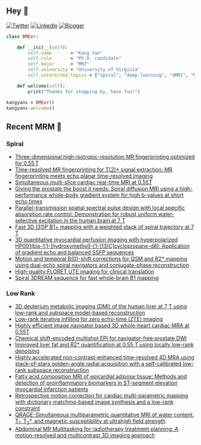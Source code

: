 ## Hey 👋
[![Twitter](https://img.shields.io/badge/Twitter-%231DA1F2.svg?style=for-the-badge&logo=X&logoColor=black)](https://twitter.com/KangY01)
[![LinkedIn](https://img.shields.io/badge/linkedin-%230077B5.svg?style=for-the-badge&logo=linkedin&logoColor=white)](https://www.linkedin.com/in/kyanyan/)
[![Blogger](https://img.shields.io/badge/Blogger-FF5722?style=for-the-badge&logo=blogger&logoColor=white)](https://kangyan.bearblog.dev/)







```ruby
class BMEer:

    def __init__(self):
        self.name       = "Kang Yan"
        self.role       = "Ph.D. candidate"
        self.major      = "MRI"
        self.university = "University of Virginia"
        self.interested_topics = ["spiral", "deep learning", "dMRI", "MRgFUS"]

    def welcome(self):
        print("Thanks for stopping by, have fun!")

kangyans = BMEer()
kangyans.welcome()
```

<!---
## Stats

![Kang Yan's GitHub stats](https://github-readme-stats.vercel.app/api?username=kangyans&show_icons=true&theme=radical)
-->




## Recent MRM 📖

### Spiral

<!-- SPIRAL:START -->
- [Three-dimensional high-isotropic-resolution MR fingerprinting optimized for 0.55 T](https://pubmed.ncbi.nlm.nih.gov/39815710/?utm_source=Other&utm_medium=rss&utm_campaign=pubmed-2&utm_content=1Hs5ZC7s01Yj387-KZeDWJE6P5URKOk2xA-j9spxiQKJu7dQGr&fc=20241220165528&ff=20250116072643&v=2.18.0.post9+e462414)
- [Time-resolved MR fingerprinting for T(2)* signal extraction: MR fingerprinting meets echo planar time-resolved imaging](https://pubmed.ncbi.nlm.nih.gov/39567357/?utm_source=Other&utm_medium=rss&utm_campaign=pubmed-2&utm_content=1Hs5ZC7s01Yj387-KZeDWJE6P5URKOk2xA-j9spxiQKJu7dQGr&fc=20241220165528&ff=20250116072643&v=2.18.0.post9+e462414)
- [Simultaneous multi-slice cardiac real-time MRI at 0.55T](https://pubmed.ncbi.nlm.nih.gov/39506513/?utm_source=Other&utm_medium=rss&utm_campaign=pubmed-2&utm_content=1Hs5ZC7s01Yj387-KZeDWJE6P5URKOk2xA-j9spxiQKJu7dQGr&fc=20241220165528&ff=20250116072643&v=2.18.0.post9+e462414)
- [Giving the prostate the boost it needs: Spiral diffusion MRI using a high-performance whole-body gradient system for high b-values at short echo times](https://pubmed.ncbi.nlm.nih.gov/39497447/?utm_source=Other&utm_medium=rss&utm_campaign=pubmed-2&utm_content=1Hs5ZC7s01Yj387-KZeDWJE6P5URKOk2xA-j9spxiQKJu7dQGr&fc=20241220165528&ff=20250116072643&v=2.18.0.post9+e462414)
- [Parallel-transmission spatial spectral pulse design with local specific absorption rate control: Demonstration for robust uniform water-selective excitation in the human brain at 7 T](https://pubmed.ncbi.nlm.nih.gov/39481025/?utm_source=Other&utm_medium=rss&utm_campaign=pubmed-2&utm_content=1Hs5ZC7s01Yj387-KZeDWJE6P5URKOk2xA-j9spxiQKJu7dQGr&fc=20241220165528&ff=20250116072643&v=2.18.0.post9+e462414)
- [Fast 3D (31)P B1+ mapping with a weighted stack of spiral trajectory at 7 T](https://pubmed.ncbi.nlm.nih.gov/39365949/?utm_source=Other&utm_medium=rss&utm_campaign=pubmed-2&utm_content=1Hs5ZC7s01Yj387-KZeDWJE6P5URKOk2xA-j9spxiQKJu7dQGr&fc=20241220165528&ff=20250116072643&v=2.18.0.post9+e462414)
- [3D quantitative myocardial perfusion imaging with hyperpolarized HP001(bis-1,1-(hydroxymethyl)-[1-(13)C]cyclopropane-d8): Application of gradient echo and balanced SSFP sequences](https://pubmed.ncbi.nlm.nih.gov/39344297/?utm_source=Other&utm_medium=rss&utm_campaign=pubmed-2&utm_content=1Hs5ZC7s01Yj387-KZeDWJE6P5URKOk2xA-j9spxiQKJu7dQGr&fc=20241220165528&ff=20250116072643&v=2.18.0.post9+e462414)
- [Motion and temporal B(0)-shift corrections for QSM and R2* mapping using dual-echo spiral navigators and conjugate-phase reconstruction](https://pubmed.ncbi.nlm.nih.gov/39233495/?utm_source=Other&utm_medium=rss&utm_campaign=pubmed-2&utm_content=1Hs5ZC7s01Yj387-KZeDWJE6P5URKOk2xA-j9spxiQKJu7dQGr&fc=20241220165528&ff=20250116072643&v=2.18.0.post9+e462414)
- [High-quality FLORET UTE imaging for clinical translation](https://pubmed.ncbi.nlm.nih.gov/39219306/?utm_source=Other&utm_medium=rss&utm_campaign=pubmed-2&utm_content=1Hs5ZC7s01Yj387-KZeDWJE6P5URKOk2xA-j9spxiQKJu7dQGr&fc=20241220165528&ff=20250116072643&v=2.18.0.post9+e462414)
- [Spiral 3DREAM sequence for fast whole-brain B1 mapping](https://pubmed.ncbi.nlm.nih.gov/39219171/?utm_source=Other&utm_medium=rss&utm_campaign=pubmed-2&utm_content=1Hs5ZC7s01Yj387-KZeDWJE6P5URKOk2xA-j9spxiQKJu7dQGr&fc=20241220165528&ff=20250116072643&v=2.18.0.post9+e462414)
<!-- SPIRAL:END -->

### Low Rank
<!-- LOWRANK:START -->
- [3D deuterium metabolic imaging (DMI) of the human liver at 7 T using low-rank and subspace model-based reconstruction](https://pubmed.ncbi.nlm.nih.gov/39710859/?utm_source=Other&utm_medium=rss&utm_campaign=pubmed-2&utm_content=1F7_W1KYjb2VxxVueveRzyg-swq60S9vYJjSvPBqjUiyMRSs4r&fc=20241220225417&ff=20250116072646&v=2.18.0.post9+e462414)
- [Low-rank iterative infilling for zero echo-time (ZTE) imaging](https://pubmed.ncbi.nlm.nih.gov/39497463/?utm_source=Other&utm_medium=rss&utm_campaign=pubmed-2&utm_content=1F7_W1KYjb2VxxVueveRzyg-swq60S9vYJjSvPBqjUiyMRSs4r&fc=20241220225417&ff=20250116072646&v=2.18.0.post9+e462414)
- [Highly efficient image navigator based 3D whole-heart cardiac MRA at 0.55T](https://pubmed.ncbi.nlm.nih.gov/39415543/?utm_source=Other&utm_medium=rss&utm_campaign=pubmed-2&utm_content=1F7_W1KYjb2VxxVueveRzyg-swq60S9vYJjSvPBqjUiyMRSs4r&fc=20241220225417&ff=20250116072646&v=2.18.0.post9+e462414)
- [Chemical shift-encoded multishot EPI for navigator-free prostate DWI](https://pubmed.ncbi.nlm.nih.gov/39402739/?utm_source=Other&utm_medium=rss&utm_campaign=pubmed-2&utm_content=1F7_W1KYjb2VxxVueveRzyg-swq60S9vYJjSvPBqjUiyMRSs4r&fc=20241220225417&ff=20250116072646&v=2.18.0.post9+e462414)
- [Improved liver fat and R2* quantification at 0.55 T using locally low-rank denoising](https://pubmed.ncbi.nlm.nih.gov/39385473/?utm_source=Other&utm_medium=rss&utm_campaign=pubmed-2&utm_content=1F7_W1KYjb2VxxVueveRzyg-swq60S9vYJjSvPBqjUiyMRSs4r&fc=20241220225417&ff=20250116072646&v=2.18.0.post9+e462414)
- [Highly accelerated non-contrast-enhanced time-resolved 4D MRA using stack-of-stars golden-angle radial acquisition with a self-calibrated low-rank subspace reconstruction](https://pubmed.ncbi.nlm.nih.gov/39344291/?utm_source=Other&utm_medium=rss&utm_campaign=pubmed-2&utm_content=1F7_W1KYjb2VxxVueveRzyg-swq60S9vYJjSvPBqjUiyMRSs4r&fc=20241220225417&ff=20250116072646&v=2.18.0.post9+e462414)
- [Fatty acid composition MRI of epicardial adipose tissue: Methods and detection of proinflammatory biomarkers in ST-segment elevation myocardial infarction patients](https://pubmed.ncbi.nlm.nih.gov/39323040/?utm_source=Other&utm_medium=rss&utm_campaign=pubmed-2&utm_content=1F7_W1KYjb2VxxVueveRzyg-swq60S9vYJjSvPBqjUiyMRSs4r&fc=20241220225417&ff=20250116072646&v=2.18.0.post9+e462414)
- [Retrospective motion correction for cardiac multi-parametric mapping with dictionary matching-based image synthesis and a low-rank constraint](https://pubmed.ncbi.nlm.nih.gov/39285623/?utm_source=Other&utm_medium=rss&utm_campaign=pubmed-2&utm_content=1F7_W1KYjb2VxxVueveRzyg-swq60S9vYJjSvPBqjUiyMRSs4r&fc=20241220225417&ff=20250116072646&v=2.18.0.post9+e462414)
- [QRAGE-Simultaneous multiparametric quantitative MRI of water content, T<sub>1</sub>, T<sub>2</sub>*, and magnetic susceptibility at ultrahigh field strength](https://pubmed.ncbi.nlm.nih.gov/39219160/?utm_source=Other&utm_medium=rss&utm_campaign=pubmed-2&utm_content=1F7_W1KYjb2VxxVueveRzyg-swq60S9vYJjSvPBqjUiyMRSs4r&fc=20241220225417&ff=20250116072646&v=2.18.0.post9+e462414)
- [Abdominal MR Multitasking for radiotherapy treatment planning: A motion-resolved and multicontrast 3D imaging approach](https://pubmed.ncbi.nlm.nih.gov/39171431/?utm_source=Other&utm_medium=rss&utm_campaign=pubmed-2&utm_content=1F7_W1KYjb2VxxVueveRzyg-swq60S9vYJjSvPBqjUiyMRSs4r&fc=20241220225417&ff=20250116072646&v=2.18.0.post9+e462414)
<!-- LOWRANK:END -->

<!---
## Trophies 

[![trophy](https://github-profile-trophy.vercel.app/?username=kangyans&theme=onedark)](https://github.com/kangyans/github-profile-trophy)
--->






